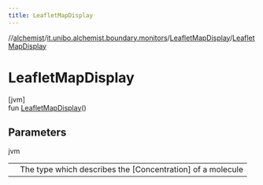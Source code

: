 ```yaml
---
title: LeafletMapDisplay
---
```

//[alchemist](../../../index.html)/[it.unibo.alchemist.boundary.monitors](../index.html)/[LeafletMapDisplay](index.html)/[LeafletMapDisplay](-leaflet-map-display.html)



# LeafletMapDisplay



[jvm]\
fun [LeafletMapDisplay](-leaflet-map-display.html)()



## Parameters


jvm

| | |
|---|---|
|  | <T> The type which describes the [Concentration] of a molecule |




